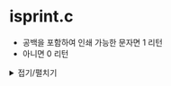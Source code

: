 # isprint.c
- 공백을 포함하여 인쇄 가능한 문자면 1 리턴
- 아니면 0 리턴

<details markdown="1">
<summary>접기/펼치기</summary>
<!--summary 아래 빈칸 공백 두고 내용을 적는공간-->

```
int	isprint(int c)
{
	if (c >= 32 && c <= 126)
		return (1);
	return (0);
}
```
</details>
